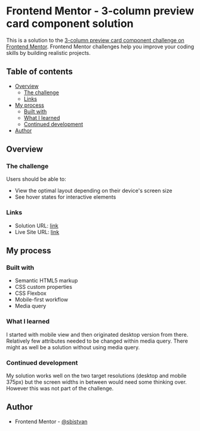 # Frontend Mentor - 3-column preview card component solution

This is a solution to the [3-column preview card component challenge on Frontend Mentor](https://www.frontendmentor.io/challenges/3column-preview-card-component-pH92eAR2-). Frontend Mentor challenges help you improve your coding skills by building realistic projects. 

## Table of contents

- [Overview](#overview)
  - [The challenge](#the-challenge)
  - [Links](#links)
- [My process](#my-process)
  - [Built with](#built-with)
  - [What I learned](#what-i-learned)
  - [Continued development](#continued-development)
- [Author](#author)

## Overview

### The challenge

Users should be able to:

- View the optimal layout depending on their device's screen size
- See hover states for interactive elements

### Links

- Solution URL: [link](https://github.com/sb-istvan/fem-three-column-preview-card-component)
- Live Site URL: [link](https://sb-istvan.github.io/fem-three-column-preview-card-component)

## My process

### Built with

- Semantic HTML5 markup
- CSS custom properties
- CSS Flexbox
- Mobile-first workflow
- Media query

### What I learned

I started with mobile view and then originated desktop version from there. Relatively few attributes needed to be changed within media query. There might as well be a solution without using media query.

### Continued development

My solution works well on the two target resolutions (desktop and mobile 375px) but the screen widths in between would need some thinking over. However this was not part of the challenge.

## Author

- Frontend Mentor - [@sbistvan](https://www.frontendmentor.io/profile/yourusername)